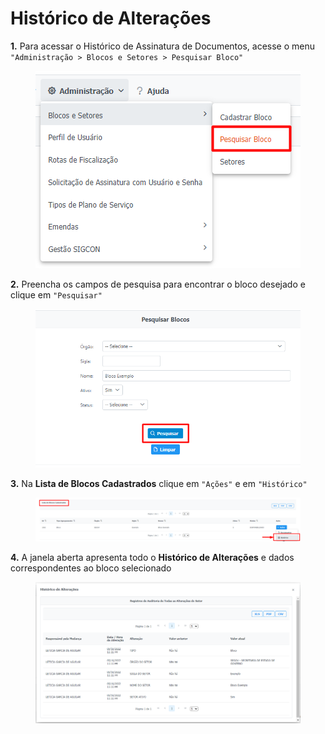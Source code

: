 # Histórico de Alterações

**1.** Para acessar o Histórico de Assinatura de Documentos, acesse o menu `"Administração > Blocos e Setores > Pesquisar Bloco"`

<figure><img src="../../.gitbook/assets/image (268) (1).png" alt=""><figcaption></figcaption></figure>

**2.** Preencha os campos de pesquisa para encontrar o bloco desejado e clique em `"Pesquisar"`

<figure><img src="../../.gitbook/assets/image (191) (1).png" alt=""><figcaption></figcaption></figure>

**3.** Na **Lista de Blocos Cadastrados** clique em `"Ações"` e em `"Histórico"`

<figure><img src="../../.gitbook/assets/image (271).png" alt=""><figcaption></figcaption></figure>

**4.** A janela aberta apresenta todo o **Histórico de Alterações** e dados correspondentes ao bloco selecionado

<figure><img src="../../.gitbook/assets/image (62).png" alt=""><figcaption></figcaption></figure>
